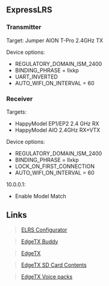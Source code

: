## ExpressLRS
### Transmitter
Target:
Jumper AION T-Pro 2.4GHz TX

Device options:
- REGULATORY_DOMAIN_ISM_2400
- BINDING_PHRASE = llxkp
- UART_INVERTED
- AUTO_WIFI_ON_INTERVAL = 60

### Receiver
Targets:
- HappyModel EP1/EP2 2.4 GHz RX
- HappyModel AIO 2.4GHz RX+VTX

Device options:
- REGULATORY_DOMAIN_ISM_2400
- BINDING_PHRASE = llxkp
- LOCK_ON_FIRST_CONNECTION
- AUTO_WIFI_ON_INTERVAL = 60

10.0.0.1:
- Enable Model Match

## Links
> [ELRS Configurator](https://github.com/ExpressLRS/ExpressLRS-Configurator)

> [EdgeTX Buddy](https://buddy.edgetx.org)

> [EdgeTX](https://github.com/EdgeTX/edgetx)

> [EdgeTX SD Card Contents](https://github.com/EdgeTX/edgetx-sdcard)

> [EdgeTX Voice packs](https://github.com/EdgeTX/edgetx-sdcard-sounds)
